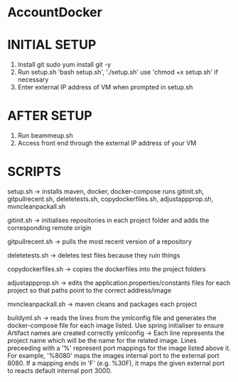 # AccountDocker

# INITIAL SETUP
1. Install git
  sudo yum install git -y
2. Run setup.sh
  'bash setup.sh', './setup.sh'
  use 'chmod +x setup.sh' if necessary
3. Enter external IP address of VM when prompted in setup.sh 
    
# AFTER SETUP    
1. Run beammeup.sh
2. Access front end through the external IP address of your VM

# SCRIPTS
setup.sh            -> installs maven, docker, docker-compose
                        runs gitinit.sh, gitpullrecent.sh, deletetests.sh, copydockerfiles.sh, adjustappprop.sh, mvncleanpackall.sh
              
gitinit.sh          -> initialises repositories in each project folder and adds the corresponding remote origin

gitpullrecent.sh    -> pulls the most recent version of a repository

deletetests.sh      -> deletes test files because they ruin things

copydockerfiles.sh  -> copies the dockerfiles into the project folders

adjustappprop.sh    -> edits the application.properties/constants files for each project so that paths point to the correct address/image

mvncleanpackall.sh  -> maven cleans and packages each project 

buildyml.sh         -> reads the lines from the ymlconfig file and generates the docker-compose file for each image listed. Use spring initialiser to ensure Artifact names are created correctly
ymlconfig           -> Each line represents the project name which will be the name for the related image. Lines preceeding with a '%' represent port mappings for the image listed above it. For example, '%8080' maps the images internal port to the external port 8080. If a mapping ends in 'F' (e.g. %30F), it maps the given external port to reacts default internal port 3000. 
